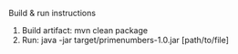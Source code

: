 Build & run instructions

1. Build artifact: mvn clean package
2. Run: java -jar target/primenumbers-1.0.jar [path/to/file]